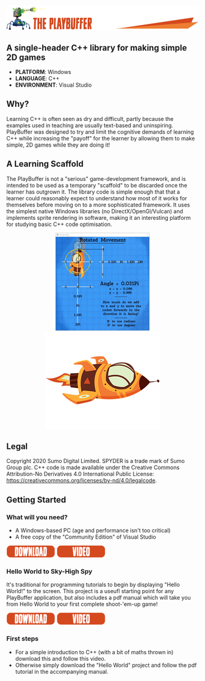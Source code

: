 
![](/.github/images/playbuffer_title.png)
## A single-header C++ library for making simple 2D games 
* **PLATFORM**: Windows
* **LANGUAGE**: C++
* **ENVIRONMENT**: Visual Studio

## Why?
Learning C++ is often seen as dry and difficult, partly because the examples used in teaching are usually text-based and uninspiring. PlayBuffer was designed to try and limit the cognitive demands of learning C++ while increasing the "payoff" for the learner by allowing them to make simple, 2D games while they are doing it!

## A Learning Scaffold
The PlayBuffer is not a "serious" game-development framework, and is intended to be used as a temporary "scaffold" to be discarded once the learner has outgrown it. The library code is simple enough that that a learner could reasonably expect to understand how most of it works for themselves before moving on to a more sophisticated framework. It uses the simplest native Windows libraries (no DirectX/OpenGl/Vulcan) and implements sprite rendering in software, making it an interesting platform for studying basic C++ code optimisation. 

<p align="center">
  <img src="/.github/images/rocket.gif">
  <img src="/.github/images/rocket.png">
</p>

## Legal
Copyright 2020 Sumo Digital Limited. SPYDER is a trade mark of Sumo Group plc. C++ code is made available under the Creative Commons Attribution-No Derivatives 4.0 International Public License: https://creativecommons.org/licenses/by-nd/4.0/legalcode.

## Getting Started

### What will you need?
- A Windows-based PC (age and performance isn't too critical)
- A free copy of the "Community Edition" of Visual Studio

[![](/.github/images/download.png)](https://visualstudio.microsoft.com/vs/)
[![](/.github/images/video.png)](https://visualstudio.microsoft.com/vs/)

### Hello World to Sky-High Spy
It's traditional for programming tutorials to begin by displaying "Hello World!" to the screen. This project is a useufl starting point for any PlayBuffer application, but also includes a pdf manual which will take you from Hello World to your first complete shoot-'em-up game!

[![](/.github/images/download.png)]()
[![](/.github/images/video.png)]()

### First steps
- For a simple introduction to C++ (with a bit of maths thrown in) download this and follow this video.
- Otherwise simply download the "Hello World" project and follow the pdf tutorial in the accompanying manual.





